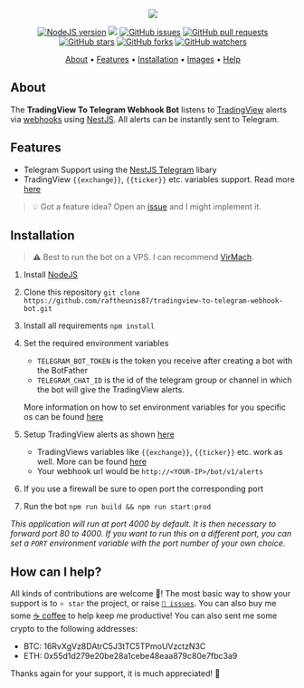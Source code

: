 <p align="center"><a href="https://github.com/raftheunis87/tradingview-to-telegram-webhook-bot" target="_blank"><img src="https://i.imgur.com/bbIFgsc.png"></a></p>

<p align="center">
    <a href="https://nodejs.org/en/download/"><img src="https://img.shields.io/badge/node-%3E%3D%206.0.0-brightgreen?style=plastic" alt="NodeJS version"></a>
    <img src="https://img.shields.io/github/workflow/status/raftheunis87/tradingview-to-telegram-webhook-bot/Node.js%20CI/main?style=plastic">
    <a href="https://github.com/raftheunis87/tradingview-to-telegram-webhook-bot/issues"><img src="https://img.shields.io/github/issues/raftheunis87/tradingview-to-telegram-webhook-bot?style=plastic" alt="GitHub issues"></a>
    <a href="https://github.com/raftheunis87/tradingview-to-telegram-webhook-bot/pulls"><img src="https://img.shields.io/github/issues-pr/raftheunis87/tradingview-to-telegram-webhook-bot?style=plastic" alt="GitHub pull requests"></a>
    <br /><a href="https://github.com/raftheunis87/tradingview-to-telegram-webhook-bot/stargazers"><img src="https://img.shields.io/github/stars/raftheunis87/tradingview-to-telegram-webhook-bot?style=social" alt="GitHub stars"></a>
    <a href="https://github.com/raftheunis87/tradingview-to-telegram-webhook-bot/network/members"><img src="https://img.shields.io/github/forks/raftheunis87/tradingview-to-telegram-webhook-bot?style=social" alt="GitHub forks"></a>
    <a href="https://github.com/raftheunis87/tradingview-to-telegram-webhook-bot/watchers"><img src="https://img.shields.io/github/watchers/raftheunis87/tradingview-to-telegram-webhook-bot?style=social" alt="GitHub watchers"></a>
</p>

<p align="center">
  <a href="#about">About</a>
  •
  <a href="#features">Features</a>
  •
  <a href="#installation">Installation</a>
  •
  <a href="#images">Images</a>
  •
  <a href="#how-can-i-help">Help</a>
</p>

## About
The **TradingView To Telegram Webhook Bot** listens to [TradingView](https://tradingview.com) alerts via [webhooks](https://www.tradingview.com/support/solutions/43000529348-i-want-to-know-more-about-webhooks/) using [NestJS](https://nestjs.com/).
All alerts can be instantly sent to Telegram.

## Features
- Telegram Support using the [NestJS Telegram](https://github.com/jmcdo29/nestjs-telegram) libary
- TradingView `{{exchange}}`, `{{ticker}}` etc. variables support. Read more [here](https://www.tradingview.com/blog/en/introducing-variables-in-alerts-14880/)

> 💡 Got a feature idea? Open an [issue](https://github.com/raftheunis87/tradingview-to-telegram-webhook-bot/issues/new) and I might implement it.

## Installation
> ⚠️ Best to run the bot on a VPS. I can recommend [VirMach](https://virmach.com/).
1. Install [NodeJS](https://nodejs.org/en/download/)
1. Clone this repository `git clone https://github.com/raftheunis87/tradingview-to-telegram-webhook-bot.git`
1. Install all requirements `npm install`
1. Set the required environment variables
    - `TELEGRAM_BOT_TOKEN` is the token you receive after creating a bot with the BotFather
    - `TELEGRAM_CHAT_ID` is the id of the telegram group or channel in which the bot will give the TradingView alerts. 

    More information on how to set environment variables for you specific os can be found [here](https://www.twilio.com/blog/2017/01/how-to-set-environment-variables.html)
1. Setup TradingView alerts as shown [here](https://i.imgur.com/71UYTcu.png)
    - TradingViews variables like `{{exchange}}`, `{{ticker}}` etc. work as well. More can be found [here](https://www.tradingview.com/blog/en/introducing-variables-in-alerts-14880/)
    - Your webhook url would be `http://<YOUR-IP>/bot/v1/alerts`
1. If you use a firewall be sure to open port the corresponding port
1. Run the bot `npm run build && npm run start:prod`

*This application will run at port 4000 by default. It is then necessary to forward port 80 to 4000. If you want to run this on a different port, you can set a `PORT` environment variable with the port number of your own choice.*

## How can I help?
All kinds of contributions are welcome 🙌! The most basic way to show your support is to `⭐️ star` the project, or raise [`🐞 issues`](https://github.com/raftheunis87/tradingview-to-telegram-webhook-bot/issues/new). You can also buy me some [☕️ coffee](https://www.buymeacoffee.com/rt87) to help keep me productive! You can also sent me some crypto to the following addresses:

- BTC: 16RvXgVz8DAtrC5J3tTC5TPmoUVzctzN3C
- ETH: 0x55d1d279e20be28a1cebe48eaa879c80e7fbc3a9

Thanks again for your support, it is much appreciated! 🙏